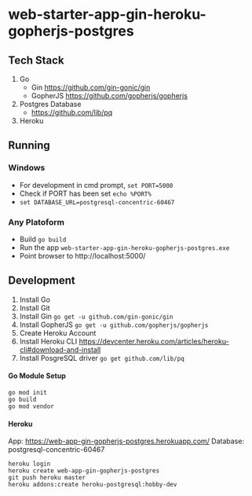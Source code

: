 # web-starter-app-gin-heroku-gopherjs-postgres

## Tech Stack

1. Go
    - Gin
    https://github.com/gin-gonic/gin
    - GopherJS 
    https://github.com/gopherjs/gopherjs
2. Postgres Database
    - https://github.com/lib/pq
3. Heroku

## Running

### Windows

- For development in cmd prompt, ```set PORT=5000```
- Check if PORT has been set ```echo %PORT%```
- ```set DATABASE_URL=postgresql-concentric-60467```

### Any Platoform
- Build ```go build```
- Run the app ```web-starter-app-gin-heroku-gopherjs-postgres.exe```
- Point browser to http://localhost:5000/

## Development

1. Install Go
2. Install Git
3. Install Gin 
```go get -u github.com/gin-gonic/gin```
3. Install GopherJS 
```go get -u github.com/gopherjs/gopherjs```
4. Create Heroku Account
5. Install Heroku CLI 
https://devcenter.heroku.com/articles/heroku-cli#download-and-install
6. Install PosgreSQL driver ```go get github.com/lib/pq```

#### Go Module Setup
```
go mod init
go build
go mod vendor
```

#### Heroku

App: https://web-app-gin-gopherjs-postgres.herokuapp.com/
Database: postgresql-concentric-60467

```
heroku login
heroku create web-app-gin-gopherjs-postgres
git push heroku master
heroku addons:create heroku-postgresql:hobby-dev
```